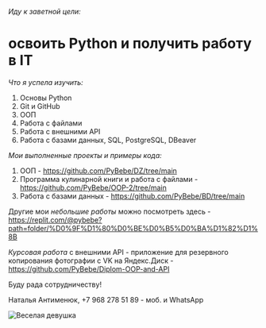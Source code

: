 _Иду к заветной цели:_

# освоить Python и получить работу в IT

_Что я успела изучить:_
1. Основы Python
2. Git и GitHub
3. ООП
4. Работа с файлами
5. Работа с внешними API
6. Работа с базами данных, SQL, PostgreSQL, DBeaver

_Мои выполненные проекты и примеры кода:_
1. ООП - https://github.com/PyBebe/DZ/tree/main
2. Программа кулинарной книги и работа с файлами - https://github.com/PyBebe/OOP-2/tree/main
3. Работа с базами данных - https://github.com/PyBebe/BD/tree/main

Другие мои _небольшие работы_ можно посмотреть здесь - https://replit.com/@pybebe?path=folder/%D0%9F%D1%80%D0%BE%D0%B5%D0%BA%D1%82%D1%8B

_Курсовая работа_ с внешними API - приложение для резервного копирования фотографии с VK на Яндекс.Диск - https://github.com/PyBebe/Diplom-OOP-and-API

Буду рада сотрудничеству!

Наталья Антименюк,
+7 968 278 51 89 - моб. и WhatsApp

![Веселая девушка](https://static.tildacdn.com/tild3664-3134-4365-a331-313630393264/photo_2022-09-06_145.jpeg)

